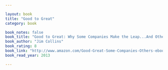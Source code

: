 ```yaml
---

layout: book
title: "Good to Great"
category: book

book_notes: false
book_title: "Good to Great: Why Some Companies Make the Leap...And Others Don't"
book_author: "Jim Collins"
book_rating: 8
book_link: "http://www.amazon.com/Good-Great-Some-Companies-Others-ebook/dp/B0058DRUV6/"
book_read_year: 2013

---
```


